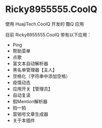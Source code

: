 # Ricky8955555.CoolQ

使用 HuajiTech.CoolQ 开发的 酷Q 应用

目前 Ricky8955555.CoolQ 带有以下应用：
- Ping
- 帮助菜单
- 点歌
- 富文本自动解析器
- 黑名单管理器【主人】
- 空格化（字符串中添加空格）
- 疫情动态
- 应用开关【管理员】
- 自动复读
- 假Mention解析器
- 拍一拍
- 营销号文章生成器
- 关于本插件